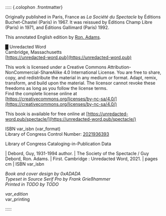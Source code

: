 ::::: {.colophon .frontmatter}

Originally published in Paris, France as _La Société du Spectacle_ by Éditions
Buchet-Chastel (Paris) in 1967. It was reissued by Éditions Champ Libre (Paris)
in 1971, and Éditions Gallimard (Paris) 1992.

This annotated English edition by [Ron. Adams](mailto:ron@0xadada.pub).

█ Unredacted Word\
Cambridge, Massachusetts\
[https://unredacted-word.pub](https://unredacted-word.pub)

This work is licensed under a Creative Commons
Attribution-NonCommercial-ShareAlike 4.0 International License. You are free to
share, copy, and redistribute the material in any medium or format. Adapt,
remix, transform, and build upon the material. The licensor cannot revoke these
freedoms as long as you follow the license terms.\
Find the complete license online at\
[https://creativecommons.org/licenses/by-nc-sa/4.0/](https://creativecommons.org/licenses/by-nc-sa/4.0/)

This book is available for free online at [https://unredacted-word.pub/spectacle/](https://unredacted-word.pub/spectacle/)

ISBN var_isbn (var_format)\
Library of Congress Control Number: [2021936393](https://lccn.loc.gov/2021936393)

Library of Congress Cataloging-in-Publication Data

<!-- prettier-ignore-start -->
| Debord, Guy, 1931-1994 author.
|    The Society of the Spectacle / Guy Debord, Ron. Adams.
|    First. Cambridge : Unredacted Word, 2021.
|    pages cm
|    ISBN var_isbn
<!-- prettier-ignore-end -->

_Book and cover design by 0xADADA_\
_Typeset in Source Serif Pro by Frank Grießhammer_\
_Printed in TODO by TODO_

_var_edition_ \
var_printing

:::::
